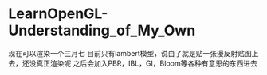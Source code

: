 # LearnOpenGL-Understanding_of_My_Own
现在可以渲染一个三月七
目前只有lambert模型，说白了就是贴一张漫反射贴图上去，还没真正渲染呢
之后会加入PBR，IBL，GI，Bloom等各种有意思的东西进去
